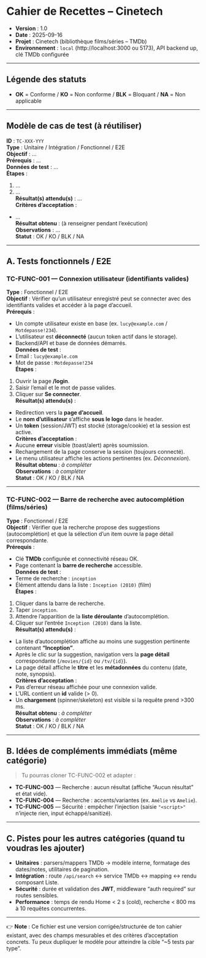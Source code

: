 # Cahier de Recettes – Cinetech

- **Version** : 1.0  
- **Date** : 2025-09-16  
- **Projet** : Cinetech (bibliothèque films/séries – TMDb)  
- **Environnement** : `local` (http://localhost:3000 ou 5173), API backend up, clé TMDb configurée

---

## Légende des statuts
- **OK** = Conforme / **KO** = Non conforme / **BLK** = Bloquant / **NA** = Non applicable

---

## Modèle de cas de test (à réutiliser)
**ID** : `TC-XXX-YYY`  
**Type** : Unitaire / Intégration / Fonctionnel / E2E  
**Objectif** : …  
**Prérequis** : …  
**Données de test** : …  
**Étapes** :  
1) …  
2) …  
**Résultat(s) attendu(s)** : …  
**Critères d’acceptation** :  
- …  
**Résultat obtenu** : (à renseigner pendant l’exécution)  
**Observations** : …  
**Statut** : OK / KO / BLK / NA  

---

## A. Tests fonctionnels / E2E

### TC-FUNC-001 — Connexion utilisateur (identifiants valides)
**Type** : Fonctionnel / E2E  
**Objectif** : Vérifier qu’un utilisateur enregistré peut se connecter avec des identifiants valides et accéder à la page d’accueil.  
**Prérequis** :  
- Un compte utilisateur existe en base (ex. `lucy@example.com` / `Motdepasse!234`).  
- L’utilisateur est **déconnecté** (aucun token actif dans le storage).  
- Backend/API et base de données démarrés.  
**Données de test** :  
- Email : `lucy@example.com`  
- Mot de passe : `Motdepasse!234`  
**Étapes** :  
1) Ouvrir la page **/login**.  
2) Saisir l’email et le mot de passe valides.  
3) Cliquer sur **Se connecter**.  
**Résultat(s) attendu(s)** :  
- Redirection vers la **page d’accueil**.  
- Le **nom d’utilisateur** s’affiche **sous le logo** dans le header.  
- Un **token** (session/JWT) est stocké (storage/cookie) et la session est active.  
**Critères d’acceptation** :  
- Aucune **erreur** visible (toast/alert) après soumission.  
- Rechargement de la page conserve la session (toujours connecté).  
- Le menu utilisateur affiche les actions pertinentes (ex. *Déconnexion*).  
**Résultat obtenu** : _à compléter_  
**Observations** : _à compléter_  
**Statut** : OK / KO / BLK / NA  

---

### TC-FUNC-002 — Barre de recherche avec autocomplétion (films/séries)
**Type** : Fonctionnel / E2E  
**Objectif** : Vérifier que la recherche propose des suggestions (autocomplétion) et que la sélection d’un item ouvre la page détail correspondante.  
**Prérequis** :  
- Clé **TMDb** configurée et connectivité réseau OK.  
- Page contenant la **barre de recherche** accessible.  
**Données de test** :  
- Terme de recherche : `inception`  
- Élément attendu dans la liste : `Inception (2010)` (film)  
**Étapes** :  
1) Cliquer dans la barre de recherche.  
2) Taper `inception`.  
3) Attendre l’apparition de la **liste déroulante** d’autocomplétion.  
4) Cliquer sur l’entrée `Inception (2010)` dans la liste.  
**Résultat(s) attendu(s)** :  
- La liste d’autocomplétion affiche au moins une suggestion pertinente contenant **“Inception”**.  
- Après le clic sur la suggestion, navigation vers la **page détail** correspondante (`/movies/{id}` ou `/tv/{id}`).  
- La page détail affiche le **titre** et les **métadonnées** du contenu (date, note, synopsis).  
**Critères d’acceptation** :  
- Pas d’erreur réseau affichée pour une connexion valide.  
- L’URL contient un **id** valide (> 0).  
- Un **chargement** (spinner/skeleton) est visible si la requête prend >300 ms.  
**Résultat obtenu** : _à compléter_  
**Observations** : _à compléter_  
**Statut** : OK / KO / BLK / NA  

---

## B. Idées de compléments immédiats (même catégorie)
> Tu pourras cloner TC-FUNC-002 et adapter :  
- **TC-FUNC-003** — Recherche : aucun résultat (affiche “Aucun résultat” et état vide).  
- **TC-FUNC-004** — Recherche : accents/variantes (ex. `Amélie` vs `Amelie`).  
- **TC-FUNC-005** — Sécurité : empêcher l’injection (saisie `"<script>"` n’injecte rien, input échappé/sanitizé).

---

## C. Pistes pour les autres catégories (quand tu voudras les ajouter)
- **Unitaires** : parsers/mappers TMDb → modèle interne, formatage des dates/notes, utilitaires de pagination.  
- **Intégration** : route `/api/search` ↔ service TMDb ↔ mapping ↔ rendu composant Liste.  
- **Sécurité** : durée et validation des **JWT**, middleware “auth required” sur routes sensibles.  
- **Performance** : temps de rendu Home < 2 s (cold), recherche < 800 ms à 10 requêtes concurrentes.

---

👉 **Note** : Ce fichier est une version corrigée/structurée de ton cahier existant, avec des champs mesurables et des critères d’acceptation concrets. Tu peux dupliquer le modèle pour atteindre la cible “~5 tests par type”.
